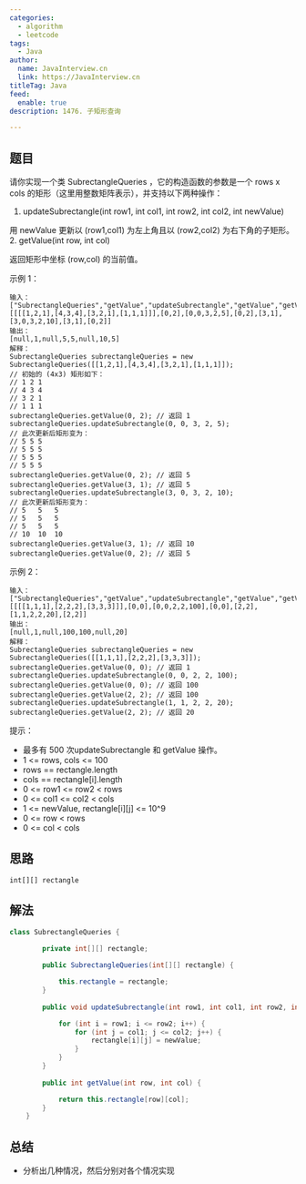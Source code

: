```yaml
---
categories:
  - algorithm
  - leetcode
tags:
  - Java
author: 
  name: JavaInterview.cn
  link: https://JavaInterview.cn
titleTag: Java
feed:
  enable: true
description: 1476. 子矩形查询

---
```


## 题目

请你实现一个类 SubrectangleQueries ，它的构造函数的参数是一个 rows x cols 的矩形（这里用整数矩阵表示），并支持以下两种操作：

1. updateSubrectangle(int row1, int col1, int row2, int col2, int newValue)

用 newValue 更新以 (row1,col1) 为左上角且以 (row2,col2) 为右下角的子矩形。
2. getValue(int row, int col)

返回矩形中坐标 (row,col) 的当前值。


示例 1：

    输入：
    ["SubrectangleQueries","getValue","updateSubrectangle","getValue","getValue","updateSubrectangle","getValue","getValue"]
    [[[[1,2,1],[4,3,4],[3,2,1],[1,1,1]]],[0,2],[0,0,3,2,5],[0,2],[3,1],[3,0,3,2,10],[3,1],[0,2]]
    输出：
    [null,1,null,5,5,null,10,5]
    解释：
    SubrectangleQueries subrectangleQueries = new SubrectangleQueries([[1,2,1],[4,3,4],[3,2,1],[1,1,1]]);  
    // 初始的 (4x3) 矩形如下：
    // 1 2 1
    // 4 3 4
    // 3 2 1
    // 1 1 1
    subrectangleQueries.getValue(0, 2); // 返回 1
    subrectangleQueries.updateSubrectangle(0, 0, 3, 2, 5);
    // 此次更新后矩形变为：
    // 5 5 5
    // 5 5 5
    // 5 5 5
    // 5 5 5
    subrectangleQueries.getValue(0, 2); // 返回 5
    subrectangleQueries.getValue(3, 1); // 返回 5
    subrectangleQueries.updateSubrectangle(3, 0, 3, 2, 10);
    // 此次更新后矩形变为：
    // 5   5   5
    // 5   5   5
    // 5   5   5
    // 10  10  10
    subrectangleQueries.getValue(3, 1); // 返回 10
    subrectangleQueries.getValue(0, 2); // 返回 5
示例 2：

    输入：
    ["SubrectangleQueries","getValue","updateSubrectangle","getValue","getValue","updateSubrectangle","getValue"]
    [[[[1,1,1],[2,2,2],[3,3,3]]],[0,0],[0,0,2,2,100],[0,0],[2,2],[1,1,2,2,20],[2,2]]
    输出：
    [null,1,null,100,100,null,20]
    解释：
    SubrectangleQueries subrectangleQueries = new SubrectangleQueries([[1,1,1],[2,2,2],[3,3,3]]);
    subrectangleQueries.getValue(0, 0); // 返回 1
    subrectangleQueries.updateSubrectangle(0, 0, 2, 2, 100);
    subrectangleQueries.getValue(0, 0); // 返回 100
    subrectangleQueries.getValue(2, 2); // 返回 100
    subrectangleQueries.updateSubrectangle(1, 1, 2, 2, 20);
    subrectangleQueries.getValue(2, 2); // 返回 20


提示：

* 最多有 500 次updateSubrectangle 和 getValue 操作。
* 1 <= rows, cols <= 100
* rows == rectangle.length
* cols == rectangle[i].length
* 0 <= row1 <= row2 < rows
* 0 <= col1 <= col2 < cols
* 1 <= newValue, rectangle[i][j] <= 10^9
* 0 <= row < rows
* 0 <= col < cols

## 思路

    int[][] rectangle

## 解法
```java
class SubrectangleQueries {
		
		private int[][] rectangle;

	    public SubrectangleQueries(int[][] rectangle) {

	    	this.rectangle = rectangle;
	    }
	    
	    public void updateSubrectangle(int row1, int col1, int row2, int col2, int newValue) {

	    	for (int i = row1; i <= row2; i++) {
				for (int j = col1; j <= col2; j++) {
					rectangle[i][j] = newValue;
				}
			}
	    }
	    
	    public int getValue(int row, int col) {

	    	return this.rectangle[row][col];
	    }
	}

```

## 总结

- 分析出几种情况，然后分别对各个情况实现 
